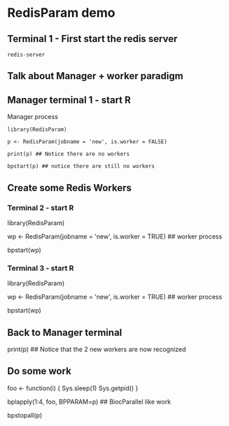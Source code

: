 # RedisParam demo

## Terminal 1 - First start the redis server

	redis-server

## Talk about Manager + worker paradigm

## Manager terminal 1 - start R

Manager process

	library(RedisParam)

	p <- RedisParam(jobname = 'new', is.worker = FALSE)

	print(p) ## Notice there are no workers

	bpstart(p) ## notice there are still no workers

## Create some Redis Workers

### Terminal 2 - start R

library(RedisParam)

wp <- RedisParam(jobname = 'new', is.worker = TRUE) ## worker process

bpstart(wp)

### Terminal 3 - start R

library(RedisParam)

wp <- RedisParam(jobname = 'new', is.worker = TRUE) ## worker process

bpstart(wp)

## Back to Manager terminal

print(p) ## Notice that the 2 new workers are now recognized

## Do some work

foo <- function(i) {
    Sys.sleep(1)
    Sys.getpid()
}

bplapply(1:4, foo, BPPARAM=p) ## BiocParallel like work


bpstopall(p)
